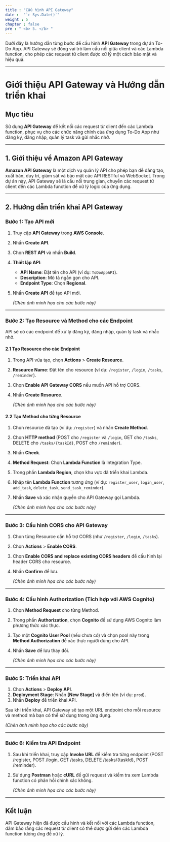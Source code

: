 ```yaml
---
title : "Cấu hình API Gateway"
date :  "`r Sys.Date()`" 
weight : 5 
chapter : false
pre : " <b> 5. </b> "
---
```


Dưới đây là hướng dẫn từng bước để cấu hình **API Gateway** trong dự án To-Do App. API Gateway sẽ đóng vai trò làm cầu nối giữa client và các Lambda function, cho phép các request từ client được xử lý một cách bảo mật và hiệu quả.

---

# Giới thiệu API Gateway và Hướng dẫn triển khai

## Mục tiêu
Sử dụng **API Gateway** để kết nối các request từ client đến các Lambda function, phục vụ cho các chức năng chính của ứng dụng To-Do App như đăng ký, đăng nhập, quản lý task và gửi nhắc nhở.

---

## 1. Giới thiệu về Amazon API Gateway

**Amazon API Gateway** là một dịch vụ quản lý API cho phép bạn dễ dàng tạo, xuất bản, duy trì, giám sát và bảo mật các API RESTful và WebSocket. Trong dự án này, API Gateway sẽ là cầu nối trung gian, chuyển các request từ client đến các Lambda function để xử lý logic của ứng dụng.

---

## 2. Hướng dẫn triển khai API Gateway

### Bước 1: Tạo API mới

1. Truy cập **API Gateway** trong **AWS Console**.
2. Nhấn **Create API**.
3. Chọn **REST API** và nhấn **Build**.
4. **Thiết lập API**:
   - **API Name**: Đặt tên cho API (ví dụ: `ToDoAppAPI`).
   - **Description**: Mô tả ngắn gọn cho API.
   - **Endpoint Type**: Chọn **Regional**.

5. Nhấn **Create API** để tạo API mới.

   *(Chèn ảnh minh họa cho các bước này)*

---

### Bước 2: Tạo Resource và Method cho các Endpoint

API sẽ có các endpoint để xử lý đăng ký, đăng nhập, quản lý task và nhắc nhở.

#### 2.1 Tạo Resource cho các Endpoint

1. Trong API vừa tạo, chọn **Actions** > **Create Resource**.
2. **Resource Name**: Đặt tên cho resource (ví dụ: `/register`, `/login`, `/tasks`, `/reminder`).
3. Chọn **Enable API Gateway CORS** nếu muốn API hỗ trợ CORS.
4. Nhấn **Create Resource**.

   *(Chèn ảnh minh họa cho các bước này)*

#### 2.2 Tạo Method cho từng Resource

1. Chọn resource đã tạo (ví dụ: `/register`) và nhấn **Create Method**.
2. Chọn **HTTP method** (POST cho `/register` và `/login`, GET cho `/tasks`, DELETE cho `/tasks/{taskId}`, POST cho `/reminder`).
3. Nhấn **Check**.
4. **Method Request**: Chọn **Lambda Function** là Integration Type.
5. Trong phần **Lambda Region**, chọn khu vực đã triển khai Lambda.
6. Nhập tên **Lambda Function** tương ứng (ví dụ: `register_user`, `login_user`, `add_task`, `delete_task`, `send_task_reminder`).
7. Nhấn **Save** và xác nhận quyền cho API Gateway gọi Lambda.

   *(Chèn ảnh minh họa cho các bước này)*

---

### Bước 3: Cấu hình CORS cho API Gateway

1. Chọn từng Resource cần hỗ trợ CORS (như `/register`, `/login`, `/tasks`).
2. Chọn **Actions** > **Enable CORS**.
3. Chọn **Enable CORS and replace existing CORS headers** để cấu hình lại header CORS cho resource.
4. Nhấn **Confirm** để lưu.

   *(Chèn ảnh minh họa cho các bước này)*

---

### Bước 4: Cấu hình Authorization (Tích hợp với AWS Cognito)

1. Chọn **Method Request** cho từng Method.
2. Trong phần **Authorization**, chọn **Cognito** để sử dụng AWS Cognito làm phương thức xác thực.
3. Tạo một **Cognito User Pool** (nếu chưa có) và chọn pool này trong **Method Authorization** để xác thực người dùng cho API.
4. Nhấn **Save** để lưu thay đổi.

   *(Chèn ảnh minh họa cho các bước này)*

---

### Bước 5: Triển khai API

1. Chọn **Actions** > **Deploy API**.
2. **Deployment Stage**: Nhấn **[New Stage]** và điền tên (ví dụ: `prod`).
3. Nhấn **Deploy** để triển khai API.

Sau khi triển khai, API Gateway sẽ tạo một URL endpoint cho mỗi resource và method mà bạn có thể sử dụng trong ứng dụng.

   *(Chèn ảnh minh họa cho các bước này)*

---

### Bước 6: Kiểm tra API Endpoint

1. Sau khi triển khai, truy cập **Invoke URL** để kiểm tra từng endpoint (POST /register, POST /login, GET /tasks, DELETE /tasks/{taskId}, POST /reminder).
2. Sử dụng **Postman** hoặc **cURL** để gửi request và kiểm tra xem Lambda function có phản hồi chính xác không.

   *(Chèn ảnh minh họa cho các bước này)*

---

## Kết luận

API Gateway hiện đã được cấu hình và kết nối với các Lambda function, đảm bảo rằng các request từ client có thể được gửi đến các Lambda function tương ứng để xử lý.